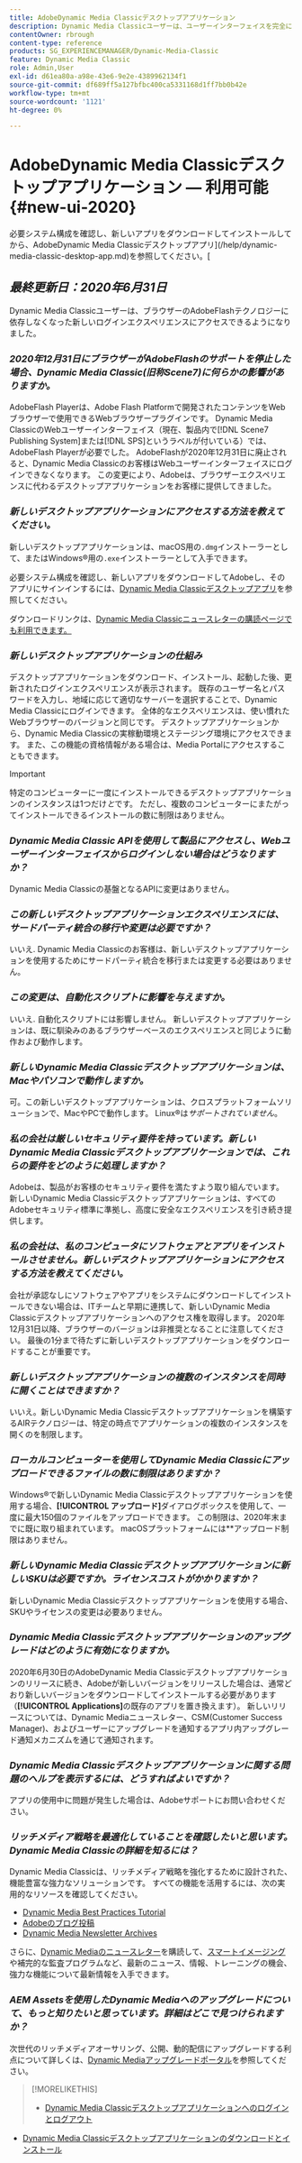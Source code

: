 ```yaml
---
title: AdobeDynamic Media Classicデスクトップアプリケーション
description: Dynamic Media Classicユーザーは、ユーザーインターフェイスを完全に更新できます。 エクスペリエンスは、更新されたサインインと、貴重なリソースへのリンクを提供します。また、この更新は、ブラウザーのAdobeFlashテクノロジーに依存しなくなりました。
contentOwner: rbrough
content-type: reference
products: SG_EXPERIENCEMANAGER/Dynamic-Media-Classic
feature: Dynamic Media Classic
role: Admin,User
exl-id: d61ea80a-a98e-43e6-9e2e-4389962134f1
source-git-commit: df689ff5a127bfbc400ca5331168d1ff7bb0b42e
workflow-type: tm+mt
source-wordcount: '1121'
ht-degree: 0%

---
```


# AdobeDynamic Media Classicデスクトップアプリケーション — 利用可能 {#new-ui-2020}

必要システム構成を確認し、新しいアプリをダウンロードしてインストールしてから、AdobeDynamic Media Classicデスクトップアプリ](/help/dynamic-media-classic-desktop-app.md)を参照してください。[

## _最終更新日：2020年6月31日_

Dynamic Media Classicユーザーは、ブラウザーのAdobeFlashテクノロジーに依存しなくなった新しいログインエクスペリエンスにアクセスできるようになりました。

### **_2020年12月31日にブラウザーがAdobeFlashのサポートを停止した場合、Dynamic Media Classic(旧称Scene7)に何らかの影響がありますか。_**

AdobeFlash Playerは、Adobe Flash Platformで開発されたコンテンツをWebブラウザーで使用できるWebブラウザープラグインです。 Dynamic Media ClassicのWebユーザーインターフェイス（現在、製品内で[!DNL Scene7 Publishing System]または[!DNL SPS]というラベルが付いている）では、AdobeFlash Playerが必要でした。 AdobeFlashが2020年12月31日に廃止されると、Dynamic Media Classicのお客様はWebユーザーインターフェイスにログインできなくなります。 この変更により、Adobeは、ブラウザーエクスペリエンスに代わるデスクトップアプリケーションをお客様に提供してきました。

### **_新しいデスクトップアプリケーションにアクセスする方法を教えてください。_**

新しいデスクトップアプリケーションは、macOS用の`.dmg`インストーラーとして、またはWindows®用の`.exe`インストーラーとして入手できます。

必要システム構成を確認し、新しいアプリをダウンロードしてAdobeし、そのアプリにサインインするには、[Dynamic Media Classicデスクトップアプリ](/help/dynamic-media-classic-desktop-app.md)を参照してください。

ダウンロードリンクは、[Dynamic Media Classicニュースレターの購読ページでも利用できます。](https://www.adobe.com/subscription/dynamic-media-newsletter.html)

### **_新しいデスクトップアプリケーションの仕組み_**

デスクトップアプリケーションをダウンロード、インストール、起動した後、更新されたログインエクスペリエンスが表示されます。 既存のユーザー名とパスワードを入力し、地域に応じて適切なサーバーを選択することで、Dynamic Media Classicにログインできます。 全体的なエクスペリエンスは、使い慣れたWebブラウザーのバージョンと同じです。 デスクトップアプリケーションから、Dynamic Media Classicの実稼動環境とステージング環境にアクセスできます。 また、この機能の資格情報がある場合は、Media Portalにアクセスすることもできます。

>[!IMPORTANT]
>
>特定のコンピューターに一度にインストールできるデスクトップアプリケーションのインスタンスは1つだけ&#x200B;*と*&#x200B;です。 ただし、複数のコンピューターにまたがってインストールできるインストールの数に制限はありません。

### **_Dynamic Media Classic APIを使用して製品にアクセスし、Webユーザーインターフェイスからログインしない場合はどうなりますか？_**

Dynamic Media Classicの基盤となるAPIに変更はありません。

### **_この新しいデスクトップアプリケーションエクスペリエンスには、サードパーティ統合の移行や変更は必要ですか？_**

いいえ. Dynamic Media Classicのお客様は、新しいデスクトップアプリケーションを使用するためにサードパーティ統合を移行または変更する必要はありません。

### **_この変更は、自動化スクリプトに影響を与えますか。_**

いいえ. 自動化スクリプトには影響しません。 新しいデスクトップアプリケーションは、既に馴染みのあるブラウザーベースのエクスペリエンスと同じように動作および動作します。

### **_新しいDynamic Media Classicデスクトップアプリケーションは、Macやパソコンで動作しますか。_**

可。この新しいデスクトップアプリケーションは、クロスプラットフォームソリューションで、MacやPCで動作します。 Linux®は&#x200B;*サポートされていません*。

### **_私の会社は厳しいセキュリティ要件を持っています。新しいDynamic Media Classicデスクトップアプリケーションでは、これらの要件をどのように処理しますか？_**

Adobeは、製品がお客様のセキュリティ要件を満たすよう取り組んでいます。 新しいDynamic Media Classicデスクトップアプリケーションは、すべてのAdobeセキュリティ標準に準拠し、高度に安全なエクスペリエンスを引き続き提供します。

### **_私の会社は、私のコンピュータにソフトウェアとアプリをインストールさせません。新しいデスクトップアプリケーションにアクセスする方法を教えてください。_**

会社が承認なしにソフトウェアやアプリをシステムにダウンロードしてインストールできない場合は、ITチームと早期に連携して、新しいDynamic Media Classicデスクトップアプリケーションへのアクセス権を取得します。 2020年12月31日以降、ブラウザーのバージョンは非推奨となることに注意してください。 最後の1分まで待たずに新しいデスクトップアプリケーションをダウンロードすることが重要です。

### **_新しいデスクトップアプリケーションの複数のインスタンスを同時に開くことはできますか？_**

いいえ。新しいDynamic Media Classicデスクトップアプリケーションを構築するAIRテクノロジーは、特定の時点でアプリケーションの複数のインスタンスを開くのを制限します。

### **_ローカルコンピューターを使用してDynamic Media Classicにアップロードできるファイルの数に制限はありますか？_**

Windows®で新しいDynamic Media Classicデスクトップアプリケーションを使用する場合、**[!UICONTROL アップロード]**&#x200B;ダイアログボックスを使用して、一度に最大150個のファイルをアップロードできます。 この制限は、2020年末までに既に取り組まれています。 macOSプラットフォームには&#x200B;**&#x200B;アップロード制限はありません。

### **_新しいDynamic Media Classicデスクトップアプリケーションに新しいSKUは必要ですか。ライセンスコストがかかりますか？_**

新しいDynamic Media Classicデスクトップアプリケーションを使用する場合、SKUやライセンスの変更は必要ありません。

### **_Dynamic Media Classicデスクトップアプリケーションのアップグレードはどのように有効になりますか。_**

2020年6月30日のAdobeDynamic Media Classicデスクトップアプリケーションのリリースに続き、Adobeが新しいバージョンをリリースした場合は、通常どおり新しいバージョンをダウンロードしてインストールする必要があります（**[!UICONTROL Applications]**&#x200B;の既存のアプリを置き換えます）。 新しいリリースについては、Dynamic Mediaニュースレター、CSM(Customer Success Manager)、およびユーザーにアップグレードを通知するアプリ内アップグレード通知メカニズムを通じて通知されます。

### **_Dynamic Media Classicデスクトップアプリケーションに関する問題のヘルプを表示するには、どうすればよいですか？_**

アプリの使用中に問題が発生した場合は、Adobeサポートにお問い合わせください。

### **_リッチメディア戦略を最適化していることを確認したいと思います。Dynamic Media Classicの詳細を知るには？_**

Dynamic Media Classicは、リッチメディア戦略を強化するために設計された、機能豊富な強力なソリューションです。 すべての機能を活用するには、次の実用的なリソースを確認してください。

* [Dynamic Media Best Practices Tutorial](https://experienceleague.adobe.com/docs/experience-manager-learn/dynamic-media-classic-tutorial/overview.html)
* [Adobeのブログ投稿](https://blog.adobe.com/)<!-- (https://blog.adobe.com/tag/dynamic-media/) -->
* [Dynamic Media Newsletter Archives](https://experienceleague.adobe.com/docs/dynamic-media-classic/using/dynamic-media-newsletter.html)

さらに、[Dynamic Mediaのニュースレター](https://www.adobe.com/subscription/dynamic-media-newsletter.html)を購読して、[スマートイメージング](https://experienceleague.adobe.com/docs/experience-manager-65/assets/dynamic/imaging-faq.html#dynamic)や補完的な監査プログラムなど、最新のニュース、情報、トレーニングの機会、強力な機能について最新情報を入手できます。

### **_AEM Assetsを使用したDynamic Mediaへのアップグレードについて、もっと知りたいと思っています。詳細はどこで見つけられますか？_**

次世代のリッチメディアオーサリング、公開、動的配信にアップグレードする利点について詳しくは、[Dynamic Mediaアップグレードポータル](http://exploreadobe.com/dynamic-media-upgrade/)を参照してください。

>[!MORELIKETHIS]
>
>* [Dynamic Media Classicデスクトップアプリケーションへのログインとログアウト](/help/signing-out.md)
* [Dynamic Media Classicデスクトップアプリケーションのダウンロードとインストール](/help/dynamic-media-classic-desktop-app.md)



<!-- SAVE - OLD LINK TO BEST PRACTICES GUIDE IN PDF https://www.adobe.com/content/dam/www/us/en/marketing/experience-manager-assets/dynamic-media/adobe-dynamic-media-classic-best-practices-guide.pdf -->
